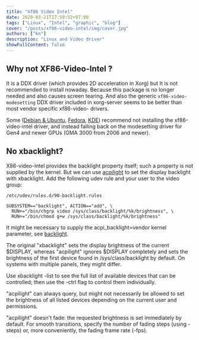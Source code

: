 ```yaml
---
title: "Xf86 Video Intel"
date: 2020-03-21T17:59:52+07:00
tags: ["Linux", "Intel", "graphic", "blog"]
cover: "/posts/xf86-video-intel/img/cover.jpg"
authors: ["kn"]
description: "Linux and Video driver"
showFullContent: false
---
```


## Why not XF86-Video-Intel ?

It is a DDX driver (which provides 2D acceleration in Xorg) but It is not recommended to install nowaday.
Because this package is no longer needed and also causes screen tearing.
And also the generic `xf86-video-modesetting` DDX driver included in xorg-server seems to be better than most vendor specific xf86-video- drivers.

Some ([Debian & Ubuntu](https://www.phoronix.com/scan.php?page=news_item&px=Ubuntu-Debian-Abandon-Intel-DDX), [Fedora](https://www.phoronix.com/scan.php?page=news_item&px=Fedora-Xorg-Intel-DDX-Switch), [KDE](https://community.kde.org/Plasma/5.9_Errata#Intel_GPUs)) recommend not installing the xf86-video-intel driver, and instead falling back on the modesetting driver for Gen4 and newer GPUs (GMA 3000 from 2006 and newer). 

## No xbacklight?

X86-video-intel provides the backlight property itself; such a property is not supplied by the kernel.
But we can use [acpilight](https://www.archlinux.org/packages/?name=acpilight) to set the display backlight with xbacklight. Add the following udev rule and your user to the video group:
```
/etc/udev/rules.d/90-backlight.rules
```
```
SUBSYSTEM=="backlight", ACTION=="add", \
  RUN+="/bin/chgrp video /sys/class/backlight/%k/brightness", \
  RUN+="/bin/chmod g+w /sys/class/backlight/%k/brightness"
```
It might be necessary to supply the acpi_backlight=vendor kernel parameter, see [backlight](https://wiki.archlinux.org/index.php/Backlight).

The original "xbacklight" sets the display brightness of the current $DISPLAY, whereas "acpilight" ignores $DISPLAY completely and sets the brightness of the first device found in /sys/class/backlight by default.
On systems with multiple panels, they might differ.

Use xbacklight -list to see the full list of available devices that can be
controlled; then use the -ctrl flag to control them individually.

"acpilight" can always query, but might not necessarily be allowed to set
the brightness of all listed devices depending on the current user and
permissions. 

"acpilight" doesn't fade: the requested brightness is set immediately by
default. For smooth transitions, specify the number of fading steps (using
-steps) or, more conveniently, the fading frame rate (-fps).